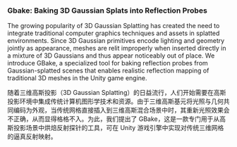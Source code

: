### Gbake: Baking 3D Gaussian Splats into Reflection Probes

The growing popularity of 3D Gaussian Splatting has created the need to integrate traditional computer graphics techniques and assets in splatted environments. Since 3D Gaussian primitives encode lighting and geometry jointly as appearance, meshes are relit improperly when inserted directly in a mixture of 3D Gaussians and thus appear noticeably out of place. We introduce GBake, a specialized tool for baking reflection probes from Gaussian-splatted scenes that enables realistic reflection mapping of traditional 3D meshes in the Unity game engine.

随着三维高斯投影（3D Gaussian Splatting）的日益流行，人们开始需要在高斯投影环境中集成传统计算机图形学技术和资源。由于三维高斯基元将光照与几何共同编码为外观，当传统网格直接插入到三维高斯混合场景中时，其重新光照效果会不正确，从而显得格格不入。为此，我们提出了 GBake，这是一款专门用于从高斯投影场景中烘焙反射探针的工具，可在 Unity 游戏引擎中实现对传统三维网格的逼真反射映射。
